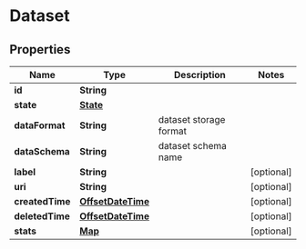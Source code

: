 
# Dataset

## Properties
Name | Type | Description | Notes
------------ | ------------- | ------------- | -------------
**id** | **String** |  | 
**state** | [**State**](State.md) |  | 
**dataFormat** | **String** | dataset storage format | 
**dataSchema** | **String** | dataset schema name | 
**label** | **String** |  |  [optional]
**uri** | **String** |  |  [optional]
**createdTime** | [**OffsetDateTime**](OffsetDateTime.md) |  |  [optional]
**deletedTime** | [**OffsetDateTime**](OffsetDateTime.md) |  |  [optional]
**stats** | [**Map**](Map.md) |  |  [optional]



